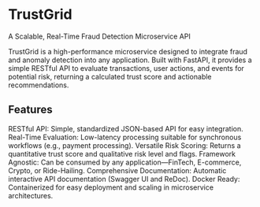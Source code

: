 # TrustGrid

A Scalable, Real-Time Fraud Detection Microservice API

TrustGrid is a high-performance microservice designed to integrate fraud and anomaly detection into any application. Built with FastAPI, it provides a simple RESTful API to evaluate transactions, user actions, and events for potential risk, returning a calculated trust score and actionable recommendations.

## Features
RESTful API: Simple, standardized JSON-based API for easy integration.
Real-Time Evaluation: Low-latency processing suitable for synchronous workflows (e.g., payment processing).
Versatile Risk Scoring: Returns a quantitative trust score and qualitative risk level and flags.
Framework Agnostic: Can be consumed by any application—FinTech, E-commerce, Crypto, or Ride-Hailing.
Comprehensive Documentation: Automatic interactive API documentation (Swagger UI and ReDoc).
Docker Ready: Containerized for easy deployment and scaling in microservice architectures.
